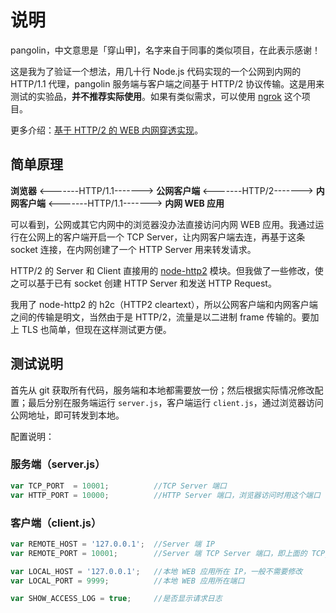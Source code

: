 # 说明

pangolin，中文意思是「穿山甲]，名字来自于同事的类似项目，在此表示感谢！

这是我为了验证一个想法，用几十行 Node.js 代码实现的一个公网到内网的 HTTP/1.1 代理，pangolin 服务端与客户端之间基于 HTTP/2 协议传输。这是用来测试的实验品，**并不推荐实际使用**。如果有类似需求，可以使用 [ngrok](https://github.com/inconshreveable/ngrok/) 这个项目。

更多介绍：[基于 HTTP/2 的 WEB 内网穿透实现](https://imququ.com/post/tunnel-to-localhost-base-on-http2.html)。

## 简单原理

**浏览器** <-------HTTP/1.1-------> **公网客户端** <-------HTTP/2-------> **内网客户端** <-------HTTP/1.1-------> **内网 WEB 应用**

可以看到，公网或其它内网中的浏览器没办法直接访问内网 WEB 应用。我通过运行在公网上的客户端开启一个 TCP Server，让内网客户端去连，再基于这条 socket 连接，在内网创建了一个 HTTP Server 用来转发请求。

HTTP/2 的 Server 和 Client 直接用的 [node-http2](https://github.com/molnarg/node-http2) 模块。但我做了一些修改，使之可以基于已有 socket 创建 HTTP Server 和发送 HTTP Request。

我用了 node-http2 的 h2c（HTTP2 cleartext），所以公网客户端和内网客户端之间的传输是明文，当然由于是 HTTP/2，流量是以二进制 frame 传输的。要加上 TLS 也简单，但现在这样测试更方便。

## 测试说明

首先从 git 获取所有代码，服务端和本地都需要放一份；然后根据实际情况修改配置；最后分别在服务端运行 `server.js`，客户端运行 `client.js`，通过浏览器访问公网地址，即可转发到本地。

配置说明：

### 服务端（server.js）

```js
var TCP_PORT  = 10001; 			//TCP Server 端口
var HTTP_PORT = 10000; 			//HTTP Server 端口，浏览器访问时用这个端口
```

### 客户端（client.js）

```js
var REMOTE_HOST = '127.0.0.1'; 	//Server 端 IP
var REMOTE_PORT = 10001; 		//Server 端 TCP Server 端口，即上面的 TCP_PORT

var LOCAL_HOST = '127.0.0.1'; 	//本地 WEB 应用所在 IP，一般不需要修改
var LOCAL_PORT = 9999; 			//本地 WEB 应用所在端口

var SHOW_ACCESS_LOG = true; 	//是否显示请求日志
```


